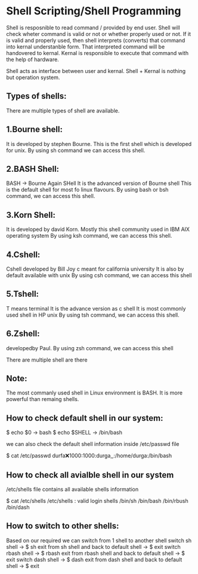 # Shell Scripting/Shell Programming

Shell is resposnible to read command / provided by end user. Shell will check wheter command is valid or not or whether properly used or not.
If it is valid and properly used, then shell interprets (converts) that command into kernal understanble form. That interpreted command will be handovered to kernal.
Kernal is responsible to execute that command with the help of hardware.

Shell acts as interface between user and kernal.
Shell + Kernal is nothing but operation system.

Types of shells:
--

There are multiple types of shell are available.

1.Bourne shell:
--
It is developed by stephen Bourne.
This is the first shell which is developed for unix.
By using sh command we can access this shell.

2.BASH Shell:
--
BASH      ->    Bourne Again SHell
It is the advanced version of Bourne shell
This is the default shell for most fo linux flavours.
By using bash or bsh command, we can  access this shell.

3.Korn Shell:
--
It is developed by david Korn.
Mostly this shell community used in IBM AIX operating system
By using ksh command, we can access this shell.

4.Cshell:
--
Cshell developed by Bill Joy
c meant for california university
It is also by default available with unix
By using csh command, we can access this shell

5.Tshell:
--
T means terminal
It is the advance version as c shell
It is most commonly used shell in HP unix
By using tsh command, we can access this shell.

6.Zshell:
---
developedby Paul.
By using zsh command, we can access this shell

There are multiple shell are there

Note:
--
The most commanly used shell in Linux environment is BASH. It is more powerful than remaing shells.

How to check default shell in our system:
--

$ echo $0         ->      bash
$ echo $SHELL     ->      /bin/bash

we can also check the default shell information inside /etc/passwd file

$ cat /etc/passwd
durfa:x:1000:1000:durga,,:/home/durga:/bin/bash

How to check all avialble shell in our system
--

/etc/shells   file contains all available shells information

$ cat /etc/shells
/etc/shells   :   valid login shells
/bin/sh
/bin/bash
/bin/rbush
/bin/dash

How to switch to other shells:
--
Based on our required we can switch from 1 shell to another shell
switch sh shell      ->     $ sh         exit from sh shell and back to default shell       ->      $ exit
switch rbash shell   ->     $ rbash      exit from rbash shell and back to default shell    ->      $ exit
switch dash shell    ->     $ dash       exit from dash shell and back to default shell     ->      $ exit

